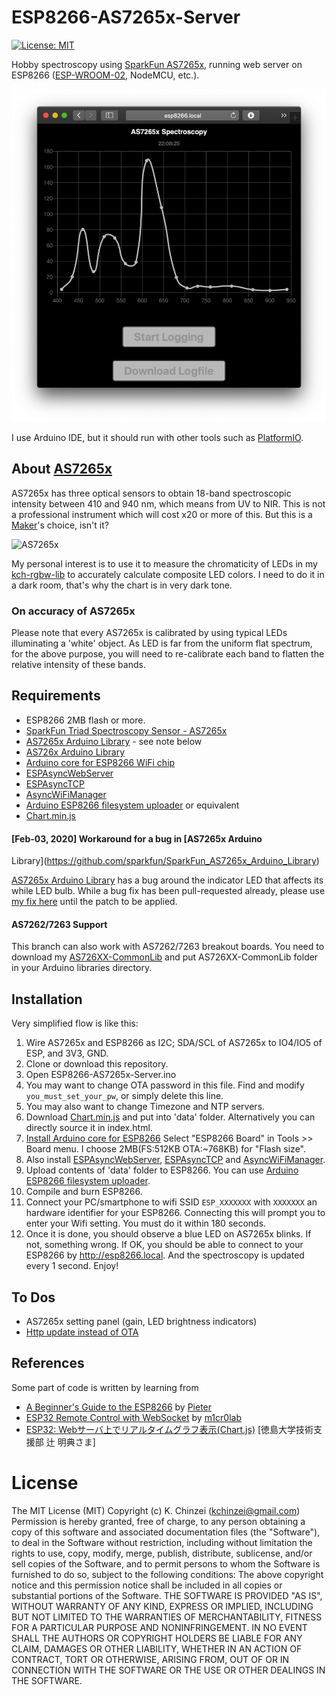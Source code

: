 # ESP8266-AS7265x-Server

[![License: MIT](https://img.shields.io/badge/License-MIT-yellow.svg)](https://opensource.org/licenses/MIT)

Hobby spectroscopy using [SparkFun AS7265x](https://learn.sparkfun.com/tutorials/spectral-triad-as7265x-hookup-guide), running web server on ESP8266 ([ESP-WROOM-02](https://www.switch-science.com/catalog/2346/), NodeMCU, etc.).

![ESP8266-AS7265x-Server](./Artwortks/screenshot.png "Sample screen of ESP8266-AS7265x-Server")

I use Arduino IDE, but it should run with other tools such as [PlatformIO](https://platformio.org).

## About [AS7265x](https://www.sparkfun.com/products/15050)

AS7265x has three optical sensors to obtain 18-band spectroscopic intensity between 410 and 940 nm, which means from UV to NIR. This is not a professional instrument which will cost x20 or more of this. But this is a [Maker](https://makezine.com)'s choice, isn't it?

![AS7265x](https://cdn.sparkfun.com/r/500-500/assets/parts/1/3/3/9/3/15050-SparkFun_Triad_Spectroscopy_Sensor_-_AS7265x__Qwiic_-01.jpg "Overview of AS7265x")

My personal interest is to use it to measure the chromaticity of LEDs in my [kch-rgbw-lib](https://github.com/kchinzei/kch-rgbw-lib) to accurately calculate composite LED colors. I need to do it in a dark room, that's why the chart is in very dark tone.

### On accuracy of AS7265x

Please note that every AS7265x is calibrated by using typical LEDs illuminating a 'white' object. As LED is far from the uniform flat spectrum, for the above purpose, you will need to re-calibrate each band to flatten the relative intensity of these bands.

## Requirements

- ESP8266 2MB flash or more.
- [SparkFun Triad Spectroscopy Sensor - AS7265x](https://www.sparkfun.com/products/15050)
- [AS7265x Arduino Library](https://github.com/sparkfun/SparkFun_AS7265x_Arduino_Library) - see note below
- [AS726x Arduino Library](https://github.com/sparkfun/Sparkfun_AS726X_Arduino_Library)
- [Arduino core for ESP8266 WiFi chip](https://github.com/esp8266/Arduino)
- [ESPAsyncWebServer](https://github.com/me-no-dev/ESPAsyncWebServer)
- [ESPAsyncTCP](https://github.com/me-no-dev/ESPAsyncTCP)
- [AsyncWiFiManager](https://github.com/alanswx/ESPAsyncWiFiManager)
- [Arduino ESP8266 filesystem uploader](https://github.com/esp8266/arduino-esp8266fs-plugin) or equivalent
- [Chart.min.js](https://cdnjs.cloudflare.com/ajax/libs/Chart.js/2.9.4/Chart.min.js)

#### [Feb-03, 2020] Workaround for a bug in [AS7265x Arduino
Library](https://github.com/sparkfun/SparkFun_AS7265x_Arduino_Library)

[AS7265x Arduino Library](https://github.com/sparkfun/SparkFun_AS7265x_Arduino_Library) has a bug around the indicator LED that affects its while LED bulb.
While a bug fix has been pull-requested already, please use [my fix here](https://github.com/kchinzei/SparkFun_AS7265x_Arduino_Library) until the patch to be applied.

#### AS7262/7263 Support

This branch can also work with AS7262/7263 breakout boards. You need to download my [AS726XX-CommonLib](https://github.com/kchinzei/AS726XX-CommonLib) and put AS726XX-CommonLib folder in your Arduino libraries directory.

## Installation

Very simplified flow is like this:
1. Wire AS7265x and ESP8266 as I2C; SDA/SCL of AS7265x to IO4/IO5 of ESP, and 3V3, GND.
1. Clone or download this repository.
1. Open ESP8266-AS7265x-Server.ino
1. You may want to change OTA password in this file. Find and modify `you_must_set_your_pw`, or simply delete this line.
1. You may also want to change Timezone and NTP servers.
1. Download [Chart.min.js](https://cdnjs.cloudflare.com/ajax/libs/Chart.js/2.9.4/Chart.min.js) and put into 'data' folder. Alternatively you can directly source it in index.html.
1. [Install Arduino core for ESP8266](https://github.com/esp8266/Arduino#installing-with-boards-manager) Select "ESP8266 Board" in Tools >> Board menu. I choose 2MB(FS:512KB OTA:~768KB) for "Flash size".
1. Also install [ESPAsyncWebServer](https://github.com/me-no-dev/ESPAsyncWebServer), [ESPAsyncTCP](https://github.com/me-no-dev/ESPAsyncTCP) and [AsyncWiFiManager](https://github.com/alanswx/ESPAsyncWiFiManager).
1. Upload contents of 'data' folder to ESP8266. You can use [Arduino ESP8266 filesystem uploader](https://github.com/esp8266/arduino-esp8266fs-plugin).
1. Compile and burn ESP8266.
1. Connect your PC/smartphone to wifi SSID `ESP_XXXXXXX` with `XXXXXXX` an hardware identifier for your ESP8266. Connecting this will prompt you to enter your Wifi setting. You must do it within 180 seconds.
1. Once it is done, you should observe a blue LED on AS7265x blinks. If not, something wrong. If OK, you should be able to connect to your ESP8266 by http://esp8266.local. And the spectroscopy is updated every 1 second. Enjoy!

## To Dos

- AS7265x setting panel (gain, LED brightness indicators)
- [Http update instead of OTA](https://arduino-esp8266.readthedocs.io/en/latest/ota_updates/readme.html#http-server)

## References

Some part of code is written by learning from

- [A Beginner's Guide to the ESP8266](https://tttapa.github.io/ESP8266/Chap01%20-%20ESP8266.html) by [Pieter](https://tttapa.github.io)
- [ESP32 Remote Control with WebSocket](https://m1cr0lab-esp32.github.io/remote-control-with-websocket/websocket-setup/) by [m1cr0lab](https://github.com/m1cr0lab)
- [ESP32: Webサーバ上でリアルタイムグラフ表示(Chart.js)](https://web.is.tokushima-u.ac.jp/wp/blog/2019/07/12/esp32-webサーバ上でグラフ表示chart-js/) [徳島大学技術支援部  辻 明典さま]

# License

The MIT License (MIT)
Copyright (c) K. Chinzei (kchinzei@gmail.com)
Permission is hereby granted, free of charge, to any person obtaining a copy
of this software and associated documentation files (the "Software"), to deal
in the Software without restriction, including without limitation the rights
to use, copy, modify, merge, publish, distribute, sublicense, and/or sell
copies of the Software, and to permit persons to whom the Software is
furnished to do so, subject to the following conditions:
The above copyright notice and this permission notice shall be included in
all copies or substantial portions of the Software.
THE SOFTWARE IS PROVIDED "AS IS", WITHOUT WARRANTY OF ANY KIND, EXPRESS OR
IMPLIED, INCLUDING BUT NOT LIMITED TO THE WARRANTIES OF MERCHANTABILITY,
FITNESS FOR A PARTICULAR PURPOSE AND NONINFRINGEMENT. IN NO EVENT SHALL THE
AUTHORS OR COPYRIGHT HOLDERS BE LIABLE FOR ANY CLAIM, DAMAGES OR OTHER
LIABILITY, WHETHER IN AN ACTION OF CONTRACT, TORT OR OTHERWISE, ARISING FROM,
OUT OF OR IN CONNECTION WITH THE SOFTWARE OR THE USE OR OTHER DEALINGS IN
THE SOFTWARE.
